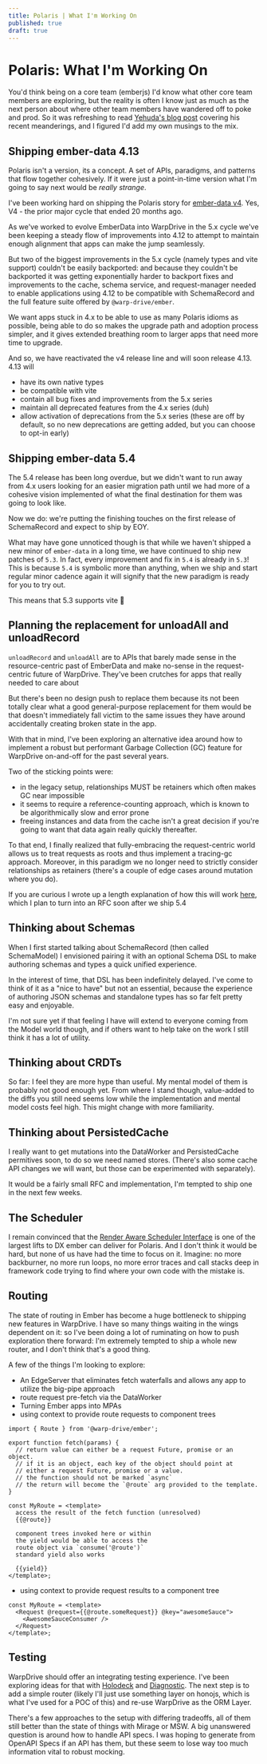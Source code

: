 ```yaml
---
title: Polaris | What I'm Working On
published: true
draft: true
---
```


# Polaris: What I'm Working On

You'd think being on a core team (emberjs) I'd know what other core team members are exploring, but the reality is often I know just as much as the next person about where other team members have wandered off to poke and prod. So it was refreshing to read [Yehuda's blog post](https://yehudakatz.com/2024/10/28/polaris-what-im-working-on/) covering his recent meanderings, and I figured I'd add my own musings to the mix.

## Shipping ember-data 4.13

Polaris isn't a version, its a concept. A set of APIs, paradigms, and patterns that flow together cohesively. If it were just a point-in-time version what I'm going to say next would be *really strange*.

I've been working hard on shipping the Polaris story for [ember-data v4](https://github.com/emberjs/data/pull/9598). Yes, V4 - the prior major cycle that ended 20 months ago.

As we've worked to evolve EmberData into WarpDrive in the 5.x cycle we've been keeping a steady flow of improvements into 4.12 to attempt to maintain enough alignment that apps can make the jump seamlessly.

But two of the biggest improvements in the 5.x cycle (namely types and vite support) couldn't be easily backported: and because they couldn't be backported it was getting exponentially harder to backport fixes and improvements to the cache, schema service, and request-manager needed to enable applications using 4.12 to be compatible with SchemaRecord and the full feature suite offered by `@warp-drive/ember`.

We want apps stuck in 4.x to be able to use as many Polaris idioms as possible, being able to do so makes the upgrade path and adoption process simpler, and it gives extended breathing room to larger apps that need more time to upgrade.

And so, we have reactivated the v4 release line and will soon release 4.13. 4.13 will

- have its own native types
- be compatible with vite
- contain all bug fixes and improvements from the 5.x series
- maintain all deprecated features from the 4.x series (duh)
- allow activation of deprecations from the 5.x series (these are off by default, so no new deprecations are getting added, but you can choose to opt-in early)

## Shipping ember-data 5.4

The 5.4 release has been long overdue, but we didn't want to run away from 4.x users looking for an easier migration path until we had more of a cohesive vision implemented of what the final destination for them was going to look like.

Now we do: we're putting the finishing touches on the first release of SchemaRecord and expect to ship by EOY.

What may have gone unnoticed though is that while we haven't shipped a new minor of `ember-data` in a long time, we have continued to ship new patches of `5.3`. In fact, every improvement and fix in `5.4` is already in `5.3`! This is because `5.4` is symbolic more than anything, when we ship and start regular minor cadence again it will signify that the new paradigm is ready for you to try out.

This means that 5.3 supports vite 💜

## Planning the replacement for unloadAll and unloadRecord

`unloadRecord` and `unloadAll` are to APIs that barely made sense in the resource-centric past of EmberData and make no-sense in the request-centric future of WarpDrive. They've been crutches for apps that really needed to care about 

But there's been no design push to replace them because its not been totally clear what a good general-purpose replacement for them would be that doesn't immediately fall victim to the same issues they have around accidentally creating broken state in the app.

With that in mind, I've been exploring an alternative idea around how to implement a robust but performant Garbage Collection (GC) feature for WarpDrive on-and-off for the past several years.

Two of the sticking points were:
- in the legacy setup, relationships MUST be retainers which often makes GC near impossible
- it seems to require a reference-counting approach, which is known to be algorithmically slow and error prone
- freeing instances and data from the cache isn't a great decision if you're going to want that data again really quickly thereafter.

To that end, I finally realized that fully-embracing the request-centric world allows us to treat requests as roots and thus implement a tracing-gc approach. Moreover, in this paradigm we no longer need to strictly consider relationships as retainers (there's a couple of edge cases around mutation where you do).

If you are curious I wrote up a length explanation of how this will work [here](https://github.com/emberjs/data/pull/9612/commits/3352349217368bdc9635175586bc06923273f7f1), which I plan to turn into an RFC soon after we ship 5.4

## Thinking about Schemas

When I first started talking about SchemaRecord (then called SchemaModel) I envisioned pairing it with an optional Schema DSL to make authoring schemas and types a quick unified experience.

In the interest of time, that DSL has been indefinitely delayed. I've come to think of it as a "nice to have" but not an essential, because the experience of authoring JSON schemas and standalone types has so far felt pretty easy and enjoyable.

I'm not sure yet if that feeling I have will extend to everyone coming from the Model world though, and if others want to help take on the work I still think it has a lot of utility.

## Thinking about CRDTs

So far: I feel they are more hype than useful. My mental model of them is probably not good enough yet. From where I stand though, value-added to the diffs you still need seems low while the implementation and mental model costs feel high. This might change with more familiarity.

## Thinking about PersistedCache

I really want to get mutations into the DataWorker and PersistedCache permitives soon, to do so we need named stores. (There's also some cache API changes we will want, but those can be experimented with separately).

It would be a fairly small RFC and implementation, I'm tempted to ship one in the next few weeks.

## The Scheduler

I remain convinced that the [Render Aware Scheduler Interface](https://github.com/emberjs/rfcs/pull/957) is one of the largest lifts to DX ember can deliver for Polaris. And I don't think it would be hard, but none of us have had the time to focus on it. Imagine: no more backburner, no more run loops, no more error traces and call stacks deep in framework code trying to find where your own code with the mistake is.

## Routing

The state of routing in Ember has become a huge bottleneck to shipping new features in WarpDrive. I have so many things waiting in the wings dependent on it: so I've been doing a lot of ruminating on how to push exploration there forward: I'm extremely tempted to ship a whole new router, and I don't think that's a good thing.

A few of the things I'm looking to explore:

- An EdgeServer that eliminates fetch waterfalls and allows any app to utilize the big-pipe approach
- route request pre-fetch via the DataWorker
- Turning Ember apps into MPAs
- using context to provide route requests to component trees

```
import { Route } from '@warp-drive/ember';

export function fetch(params) {
  // return value can either be a request Future, promise or an object.
  // if it is an object, each key of the object should point at
  // either a request Future, promise or a value.
  // the function should not be marked `async`
  // the return will become the `@route` arg provided to the template.
}

const MyRoute = <template>
  access the result of the fetch function (unresolved)
  {{@route}}

  component trees invoked here or within
  the yield would be able to access the
  route object via `consume('@route')`
  standard yield also works

  {{yield}}
</template>;
```

- using context to provide request results to a component tree

```
const MyRoute = <template>
  <Request @request={{@route.someRequest}} @key="awesomeSauce">
    <AwesomeSauceConsumer />
  </Request>
</template>;
```

## Testing

WarpDrive should offer an integrating testing experience. I've been exploring ideas for that with [Holodeck](https://github.com/emberjs/data/tree/main/packages/holodeck#readme) and [Diagnostic](https://github.com/emberjs/data/tree/main/packages/diagnostic#readme). The next step is to add a simple router (likely I'll just use something layer on honojs, which is what I've used for a POC of this) and re-use WarpDrive as the ORM Layer.

There's a few approaches to the setup with differing tradeoffs, all of them still better than the state of things with Mirage or MSW. A big unanswered question is around how to handle API specs. I was hoping to generate from OpenAPI Specs if an API has them, but these seem to lose way too much information vital to robust mocking.